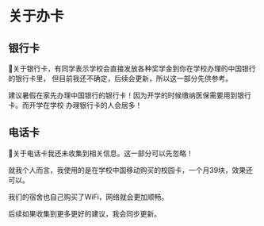 # **关于办卡**

## **银行卡**
 📣关于银行卡，有同学表示学校会直接发放各种奖学金到你在学校办理的中国银行的银行卡里，
 但目前我还不确定，后续会更新，所以这一部分先供参考。
 
 建议暑假在家先办理中国银行的银行卡！因为开学的时候缴纳医保需要用到银行卡。而开学在学校
 办理银行卡的人会居多！
 


## **电话卡**
 📣关于电话卡我还未收集到相关信息。这一部分可以先忽略！

 就我个人而言，我使用的是在学校中国移动购买的校园卡，一个月39块，效果还可以。

 我们的宿舍也自己购买了WiFi，网络就会更加顺畅。

 后续如果收集到更多更好的建议，我会同步更新。

